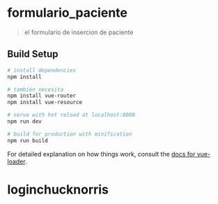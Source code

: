 # formulario_paciente

> el formulario de insercion de paciente

## Build Setup

``` bash
# install dependencies
npm install

# también necesita
npm install vue-router
npm install vue-resource

# serve with hot reload at localhost:8080
npm run dev

# build for production with minification
npm run build
```

For detailed explanation on how things work, consult the [docs for vue-loader](http://vuejs.github.io/vue-loader).
# loginchucknorris
